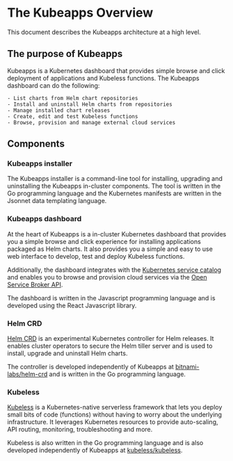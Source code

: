 # The Kubeapps Overview

This document describes the Kubeapps architecture at a high level.

## The purpose of Kubeapps

Kubeapps is a Kubernetes dashboard that provides simple browse and click deployment of applications and Kubeless functions. The Kubeapps dashboard can do the following:

    - List charts from Helm chart repositories
    - Install and uninstall Helm charts from repositories
    - Manage installed chart releases
    - Create, edit and test Kubeless functions
    - Browse, provision and manage external cloud services

## Components

### Kubeapps installer

The Kubeapps installer is a command-line tool for installing, upgrading and uninstalling the Kubeapps in-cluster components. The tool is written in the Go programming language and the Kubernetes manifests are written in the Jsonnet data templating language.

### Kubeapps dashboard

At the heart of Kubeapps is a in-cluster Kubernetes dashboard that provides you a simple browse and click experience for installing applications packaged as Helm charts. It also provides you a simple and easy to use web interface to develop, test and deploy Kubeless functions.

Additionally, the dashboard integrates with the [Kubernetes service catalog](https://github.com/kubernetes-incubator/service-catalog) and enables you to browse and provision cloud services via the [Open Service Broker API](https://github.com/openservicebrokerapi/servicebroker).

The dashboard is written in the Javascript programming language and is developed using the React Javascript library.

### Helm CRD

[Helm CRD](https://github.com/bitnami-labs/helm-crd) is an experimental Kubernetes controller for Helm releases. It enables cluster operators to secure the Helm tiller server and is used to install, upgrade and uninstall Helm charts.

The controller is developed independently of Kubeapps at [bitnami-labs/helm-crd](https://github.com/bitnami-labs/helm-crd) and is written in the Go programming language.

### Kubeless

[Kubeless](http://kubeless.io/) is a Kubernetes-native serverless framework that lets you deploy small bits of code (functions) without having to worry about the underlying infrastructure. It leverages Kubernetes resources to provide auto-scaling, API routing, monitoring, troubleshooting and more.

Kubeless is also written in the Go programming language and is also developed independently of Kubeapps at [kubeless/kubeless](https://github.com/kubeless/kubeless).
